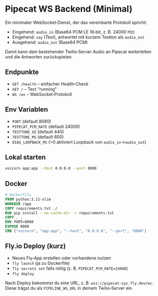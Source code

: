 # Pipecat WS Backend (Minimal)

Ein minimaler WebSocket‑Dienst, der das vereinbarte Protokoll spricht:
- Eingehend: `audio_in` (Base64 PCM LE 16‑bit, z. B. 24000 Hz)
- Eingehend: `say` (Text), antwortet mit kurzem Testton als `audio_out`
- Ausgehend: `audio_out` (Base64 PCM)

Damit kann dein bestehender Twilio‑Server Audio an Pipecat weiterleiten und die Antworten zurückspielen.

## Endpunkte
- `GET /health` – einfacher Health‑Check
- `GET /` – Text "running"
- `WS /ws` – WebSocket‑Protokoll

## Env Variablen
- `PORT` (default 8080)
- `PIPECAT_PCM_RATE` (default 24000)
- `TESTTONE_HZ` (default 440)
- `TESTTONE_MS` (default 600)
- `DIAG_LOOPBACK_MS` (>0 aktiviert Loopback von `audio_in`→`audio_out`)

## Lokal starten
```bash
uvicorn app:app --host 0.0.0.0 --port 8080
```

## Docker
```dockerfile
# Dockerfile
FROM python:3.11-slim
WORKDIR /app
COPY requirements.txt ./
RUN pip install --no-cache-dir -r requirements.txt
COPY . .
ENV PORT=8080
EXPOSE 8080
CMD ["uvicorn", "app:app", "--host", "0.0.0.0", "--port", "8080"]
```

## Fly.io Deploy (kurz)
- Neues Fly‑App erstellen oder vorhandene nutzen
- `fly launch` (ja zu Dockerfile)
- `fly secrets set` falls nötig (z. B. `PIPECAT_PCM_RATE=24000`)
- `fly deploy`

Nach Deploy bekommst du eine URL, z. B. `wss://pipecat-xyz.fly.dev/ws`. Diese trägst du als `PIPELINE_WS_URL` in deinem Twilio‑Server ein.
